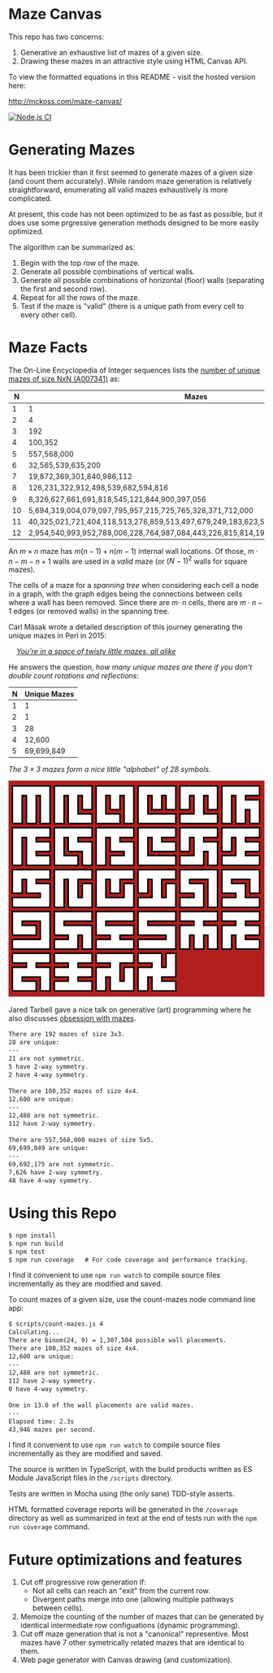 # Maze Canvas

This repo has two concerns:

1. Generative an exhaustive list of mazes of a given size.
2. Drawing these mazes in an attractive style using HTML Canvas API.

To view the formatted equations in this README - visit the hosted version here:

http://mckoss.com/maze-canvas/

[![Node.js CI](https://github.com/mckoss/maze-canvas/actions/workflows/main.yml/badge.svg)](https://github.com/mckoss/maze-canvas/actions/workflows/main.yml)


# Generating Mazes

It has been trickier than it first seemed to generate mazes of a given size (and
count them accurately).  While random maze generation is relatively
straightforward, enumerating all valid mazes exhaustively is more complicated.

At present, this code has not been optimized to be as fast as possible, but it
does use some prgressive generation methods designed to be more easily
optimized.

The algorithm can be summarized as:

1. Begin with the top row of the maze.
2. Generate all possible combinations of vertical walls.
3. Generate all possible combinations of horizontal (floor) walls
   (separating the first and second row).
4. Repeat for all the rows of the maze.
5. Test if the maze is "valid" (there is a unique path from every cell to
    every other cell).

# Maze Facts

The On-Line Encyclopedia of Integer sequences lists the [number of unique
mazes of size NxN (A007341)](https://oeis.org/A007341)  as:

| N | Mazes |
|---|---|
| 1 | 1 |
| 2 | 4 |
| 3 | 192 |
| 4	|	100,352 |
| 5	|	557,568,000 |
| 6	|	32,565,539,635,200
| 7	|	19,872,369,301,840,986,112 |
| 8	|	126,231,322,912,498,539,682,594,816 |
| 9	|	8,326,627,661,691,818,545,121,844,900,397,056 |
| 10 |	5,694,319,004,079,097,795,957,215,725,765,328,371,712,000 |
| 11 |	40,325,021,721,404,118,513,276,859,513,497,679,249,183,623,593,590,784 |
| 12 |	2,954,540,993,952,788,006,228,764,987,084,443,226,815,814,190,099,484,786,032,640,000 |

An $m \times n$ maze has $m(n-1) + n(m-1)$ internal wall locations.  Of
those, $m \cdot n - m - n + 1$ walls are used in a *valid* maze (or
$({N - 1})^2$ walls for square mazes).

The cells of a maze for a *spanning tree* when considering each cell a
node in a graph, with the graph edges being the connections between cells
where a wall has been removed.  Since there are $m \cdot\ n$ cells, there
are $m \cdot n - 1$ edges (or removed walls) in the spanning tree.

Carl Mäsak wrote a detailed description of this journey generating the
unique mazes in Perl in 2015:

&nbsp;&nbsp;&nbsp;&nbsp;*[You're in a space of twisty little mazes, all alike](http://strangelyconsistent.org/blog/youre-in-a-space-of-twisty-little-mazes-all-alike)*


He answers the question, *how many unique mazes are there if you don't double
count rotations and reflections*:

| N | Unique Mazes |
|---|---|
| 1 | 1 |
| 2 | 1 |
| 3 | 28 |
| 4 | 12,600 |
| 5 | 69,699,849 |

*The $3 \times 3$ mazes form a nice little "alphabet" of 28 symbols.*

![3x3 Mazes](./images/3x3-mazes.png)

Jared Tarbell gave a nice talk on generative (art) programming where
he also discusses [obsession with mazes](https://youtu.be/b_-9UWkgDf8?t=365).

```
There are 192 mazes of size 3x3.
28 are unique:
---
21 are not symmetric.
5 have 2-way symmetry.
2 have 4-way symmetry.

There are 100,352 mazes of size 4x4.
12,600 are unique:
---
12,488 are not symmetric.
112 have 2-way symmetry.

There are 557,568,000 mazes of size 5x5.
69,699,849 are unique:
---
69,692,175 are not symmetric.
7,626 have 2-way symmetry.
48 have 4-way symmetry.
```

# Using this Repo

```
$ npm install
$ npm run build
$ npm test
$ npm run coverage   # For code coverage and performance tracking.
```

I find it convenient to use `npm run watch` to compile source files
incrementally as they are modified and saved.

To count mazes of a given size, use the count-mazes node command line
app:

```
$ scripts/count-mazes.js 4
Calculating...
There are binom(24, 9) = 1,307,504 possible wall placements.
There are 100,352 mazes of size 4x4.
12,600 are unique:
---
12,488 are not symmetric.
112 have 2-way symmetry.
0 have 4-way symmetry.

One in 13.0 of the wall placements are valid mazes.
---
Elapsed time: 2.3s
43,946 mazes per second.
```

I find it convenient to use `npm run watch` to compile source files
incrementally as they are modified and saved.

The source is written in TypeScript, with the build products
written as ES Module JavaScript files in the `/scripts` directory.

Tests are written in Mocha using (the only sane) TDD-style asserts.

HTML formatted coverage reports will be generated in the `/coverage` directory
as well as summarized in text at the end of tests run with the `npm run
coverage` command.

# Future optimizations and features

1. Cut off progressive row generation if:
   - Not all cells can reach an "exit" from the current row.
   - Divergent paths merge into one (allowing multiple pathways between cells).
2. Memoize the counting of the number of mazes that can be generated by
   identical intermediate row configuations (dynamic programming).
3. Cut off maze generation that is not a "canonical" representive.  Most mazes
   have 7 other symetrically related mazes that are identical to them.
4. Web page generator with Canvas drawing (and customization).


<script defer>
MathJax = {
  tex: {
    inlineMath: [['$', '$'], ['\\(', '\\)']]
  }
};
</script>

<script id="MathJax-script" defer
  src="https://cdn.jsdelivr.net/npm/mathjax@3/es5/tex-chtml.js">
</script>
